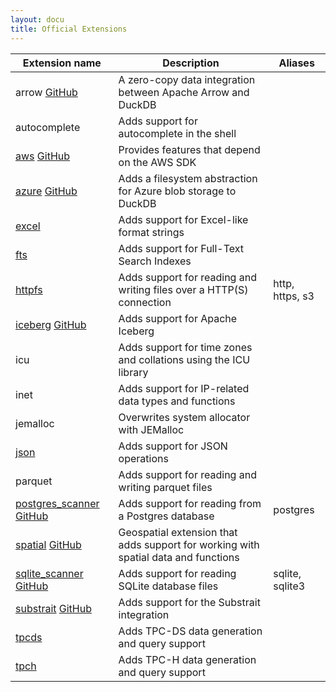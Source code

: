 ```yaml
---
layout: docu
title: Official Extensions
---
```


| Extension name | Description | Aliases |
|---|-----|--|
| arrow [<span class="github">GitHub</span>](https://github.com/duckdblabs/arrow)                                           | A zero-copy data integration between Apache Arrow and DuckDB                       |                 |
| autocomplete                                                                                                              | Adds support for autocomplete in the shell                                         |                 |
| [aws](aws) [<span class="github">GitHub</span>](https://github.com/duckdblabs/duckdb_aws)                                 | Provides features that depend on the AWS SDK                                       |                 |
| [azure](azure) [<span class="github">GitHub</span>](https://github.com/duckdblabs/duckdb_azure)                           | Adds a filesystem abstraction for Azure blob storage to DuckDB                     |                 |
| [excel](excel)                                                                                                            | Adds support for Excel-like format strings                                         |                 |
| [fts](full_text_search)                                                                                                   | Adds support for Full-Text Search Indexes                                          |                 |
| [httpfs](httpfs)                                                                                                          | Adds support for reading and writing files over a HTTP(S) connection               | http, https, s3 |
| [iceberg](iceberg) [<span class="github">GitHub</span>](https://github.com/duckdblabs/duckdb_iceberg)                     | Adds support for Apache Iceberg                                                    |                 |
| icu                                                                                                                       | Adds support for time zones and collations using the ICU library                   |                 |
| inet                                                                                                                      | Adds support for IP-related data types and functions                               |                 |
| jemalloc                                                                                                                  | Overwrites system allocator with JEMalloc                                          |                 |
| [json](json)                                                                                                              | Adds support for JSON operations                                                   |                 |
| parquet                                                                                                                   | Adds support for reading and writing parquet files                                 |                 |
| [postgres_scanner](postgres_scanner) [<span class="github">GitHub</span>](https://github.com/duckdblabs/postgres_scanner) | Adds support for reading from a Postgres database                                  | postgres        |
| [spatial](spatial) [<span class="github">GitHub</span>](https://github.com/duckdblabs/duckdb_spatial)                     | Geospatial extension that adds support for working with spatial data and functions |                 |
| [sqlite_scanner](sqlite_scanner) [<span class="github">GitHub</span>](https://github.com/duckdblabs/sqlite_scanner)       | Adds support for reading SQLite database files                                     | sqlite, sqlite3 |
| [substrait](substrait) [<span class="github">GitHub</span>](https://github.com/duckdblabs/substrait)                      | Adds support for the Substrait integration                                         |                 |
| [tpcds](tpcds)                                                                                                            | Adds TPC-DS data generation and query support                                      |                 |
| [tpch](tpch)                                                                                                              | Adds TPC-H data generation and query support                                       |                 |
